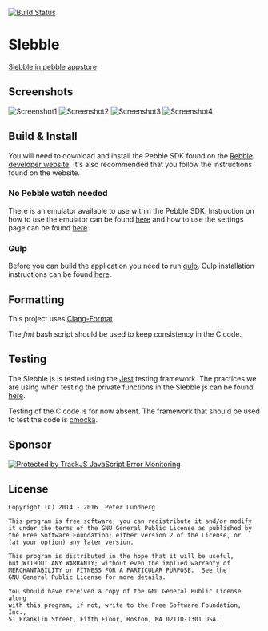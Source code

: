 [![Build Status](https://travis-ci.org/xdjinnx/Slebble.svg?branch=master)](https://travis-ci.org/xdjinnx/Slebble)

# Slebble

[Slebble in pebble appstore](https://apps.rebble.io/en_US/application/5320c36f53fab421d000003a)

## Screenshots

![Screenshot1](https://assets.rebble.io/144x168/filters:upscale()/r5bc0YgVTFKftp8krkO2)
![Screenshot2](https://assets.rebble.io/144x168/filters:upscale()/GTcHN9N2Re21z1iLYtdg)
![Screenshot3](https://assets.rebble.io/144x168/filters:upscale()/VObN0prEQqyITXDCzcCy)
![Screenshot4](https://assets.rebble.io/144x168/filters:upscale()/QacC5MdHQ0AU8Gx66q9K)

## Build & Install
You will need to download and install the Pebble SDK found on the [Rebble developer website](https://developer.rebble.io/developer.pebble.com/sdk/index.html). It's also recommended that you follow the instructions found on the website.

### No Pebble watch needed
There is an emulator available to use within the Pebble SDK. Instruction on how to use the emulator can be found [here](https://developer.getpebble.com/guides/publishing-tools/pebble-tool/#installing-watchapps) and how to use the settings page can be found [here](https://developer.getpebble.com/guides/pebble-apps/pebblekit-js/app-configuration/#testing-in-the-sdk-emulator).

### Gulp
Before you can build the application you need to run [gulp](http://gulpjs.com/). Gulp installation instructions can be found [here](https://github.com/gulpjs/gulp/blob/master/docs/getting-started.md).

## Formatting
This project uses [Clang-Format](http://clang.llvm.org/docs/ClangFormat.html).

The _fmt_ bash script should be used to keep consistency in the C code.

## Testing
The Slebble js is tested using the [Jest](https://facebook.github.io/jest/) testing framework. The practices we are using when testing the private functions in the Slebble js can be found [here](http://philipwalton.com/articles/how-to-unit-test-private-functions-in-javascript/).

Testing of the C code is for now absent. The framework that should be used to test the code is [cmocka](https://cmocka.org/).

## Sponsor
[![Protected by TrackJS JavaScript Error Monitoring](https://trackjs.com/assets/external/badge.gif)](https://trackjs.com/?utm_source=badges)

## License

	Copyright (C) 2014 - 2016  Peter Lundberg

	This program is free software; you can redistribute it and/or modify
	it under the terms of the GNU General Public License as published by
	the Free Software Foundation; either version 2 of the License, or
	(at your option) any later version.

	This program is distributed in the hope that it will be useful,
	but WITHOUT ANY WARRANTY; without even the implied warranty of
	MERCHANTABILITY or FITNESS FOR A PARTICULAR PURPOSE.  See the
	GNU General Public License for more details.

	You should have received a copy of the GNU General Public License along
	with this program; if not, write to the Free Software Foundation, Inc.,
	51 Franklin Street, Fifth Floor, Boston, MA 02110-1301 USA.
